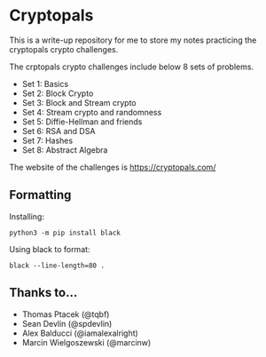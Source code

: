 # Cryptopals

This is a write-up repository for me to store my notes practicing the cryptopals crypto challenges.

The crptopals crypto challenges include below 8 sets of problems. 
- Set 1: Basics
- Set 2: Block Crypto
- Set 3: Block and Stream crypto
- Set 4: Stream crypto and randomness
- Set 5: Diffie-Hellman and friends
- Set 6: RSA and DSA
- Set 7: Hashes
- Set 8: Abstract Algebra

The website of the challenges is
https://cryptopals.com/

## Formatting

Installing:
```
python3 -m pip install black
```

Using black to format:
```
black --line-length=80 .
```

## Thanks to...
- Thomas Ptacek (@tqbf)
- Sean Devlin (@spdevlin)
- Alex Balducci (@iamalexalright)
- Marcin Wielgoszewski (@marcinw)
